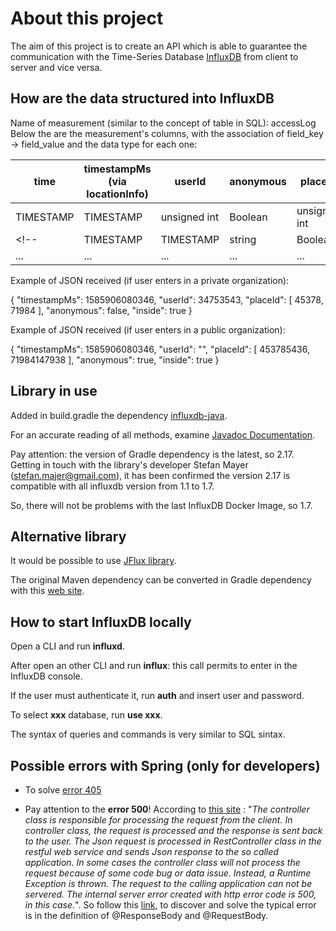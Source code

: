 # About this project

The aim of this project is to create an API which is able to guarantee the communication with the Time-Series Database [InfluxDB](https://docs.influxdata.com/influxdb/v1.7/introduction/getting-started/) from client to server and vice versa.

## How are the data structured into InfluxDB

Name of measurement (similar to the concept of table in SQL): accessLog
Below the are the measurement's columns, with the association of field_key -> field_value and the data type for each one:

| time      | timestampMs (via locationInfo) | userId       | anonymous | placeId      | inside  |
| --------- | ------------------------------ | ------------ | --------- | ------------ | ------- |
| TIMESTAMP | TIMESTAMP                      | unsigned int | Boolean   | unsigned int | Boolean |
| <!--      | TIMESTAMP                      | TIMESTAMP    | string    | Boolean      | string  | Boolean | --> |
| ...       | ...                            | ...          | ...       | ...          | ...     |

Example of JSON received (if user enters in a private organization):

{
  "timestampMs": 1585906080346,
  "userId": 34753543,
  "placeId": [
    45378,
    71984
  ],
  "anonymous": false,
  "inside": true
}

Example of JSON received (if user enters in a public organization):

{
  "timestampMs": 1585906080346,
  "userId": "",
  "placeId": [
    453785436,
    71984147938
  ],
  "anonymous": true,
  "inside": true
}

## Library in use

Added in build.gradle the dependency [influxdb-java](https://github.com/influxdata/influxdb-java).

For an accurate reading of all methods, examine [Javadoc Documentation](https://javadoc.io/doc/org.influxdb/influxdb-java/latest/index.html).

Pay attention: the version of Gradle dependency is the latest, so 2.17. Getting in touch with the library's developer Stefan Mayer (stefan.majer@gmail.com), it has been confirmed the version 2.17 is compatible with all influxdb version from 1.1 to 1.7.

So, there will not be problems with the last InfluxDB Docker Image, so 1.7.

## Alternative library

It would be possible to use [JFlux library](https://github.com/nickRm/jflux).

The original Maven dependency can be converted in Gradle dependency with this [web site](https://sagioto.github.io/maven2gradle/).

## How to start InfluxDB locally

Open a CLI and run **influxd**.

After open an other CLI and run **influx**: this call permits to enter in the InfluxDB console.

If the user must authenticate it, run **auth** and insert user and password.

To select **xxx** database, run **use xxx**.

The syntax of queries and commands is very similar to SQL sintax.

## Possible errors with Spring (only for developers)

* To solve [error 405](https://www.baeldung.com/spring-request-method-not-supported-405)

* Pay attention to the **error 500**! According to [this site](https://www.yawintutor.com/there-was-an-unexpected-error-type-internal-server-error-status-500/) : "*The controller class is responsible for processing the request from the client. In controller class, the request is processed and the response is sent back to the user. The Json request is processed in RestController class in the restful web service and sends Json response to the so called application. In some cases the controller class will not process the request because of some code bug or data issue. Instead, a Runtime Exception is thrown. The request to the calling application can not be servered. The internal server error created with http error code is 500, in this case.*".
So follow this [link](https://www.baeldung.com/spring-request-response-body), to discover and solve the typical error is in the definition of @ResponseBody and @RequestBody.
